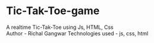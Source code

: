# Tic-Tak-Toe-game
A realtime Tic-Tak-Toe using Js, HTML, Css
<br>
Author - Richal Gangwar
Technologies used - js, css, html



